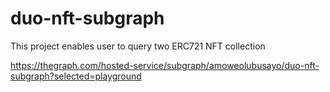 # duo-nft-subgraph

This project enables user to query two ERC721 NFT collection

https://thegraph.com/hosted-service/subgraph/amoweolubusayo/duo-nft-subgraph?selected=playground

